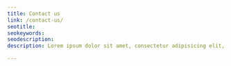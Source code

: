 ```yaml
---
title: Contact us
link: /contact-us/
seotitle: 
seokeywords: 
seodescription: 
description: Lorem ipsum dolor sit amet, consectetur adipisicing elit, sed do eiusmod tempor incididunt ut labore et dolore magna aliqua. Ut enim ad minim veniam, quis nostrud exercitation ullamco laboris nisi ut aliquip

---
```

